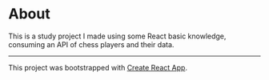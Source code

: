 # About

This is a study project I made using some React basic knowledge, consuming an API of chess players and their data.

-------

This project was bootstrapped with [Create React App](https://github.com/facebook/create-react-app).

